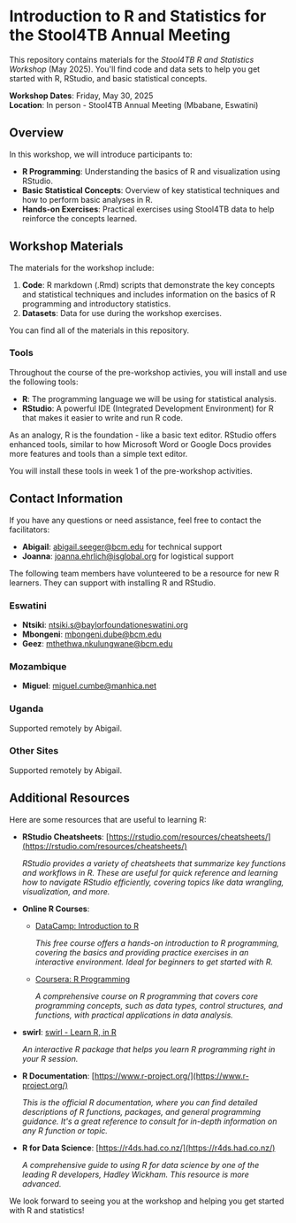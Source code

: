 # Introduction to R and Statistics for the Stool4TB Annual Meeting

This repository contains materials for the *Stool4TB R and Statistics Workshop* (May 2025). You'll find code and data sets to help you get started with R, RStudio, and basic statistical concepts.

**Workshop Dates**: Friday, May 30, 2025  
**Location**: In person - Stool4TB Annual Meeting (Mbabane, Eswatini)   

## Overview

In this workshop, we will introduce participants to:

- **R Programming**: Understanding the basics of R and visualization using RStudio.
- **Basic Statistical Concepts**: Overview of key statistical techniques and how to perform basic analyses in R.
- **Hands-on Exercises**: Practical exercises using Stool4TB data to help reinforce the concepts learned.

## Workshop Materials

The materials for the workshop include:

1. **Code**: R markdown (.Rmd) scripts that demonstrate the key concepts and statistical techniques and includes information on the basics of R programming and introductory statistics.
2. **Datasets**: Data for use during the workshop exercises.

You can find all of the materials in this repository.

### Tools

Throughout the course of the pre-workshop activies, you will install and use the following tools:

- **R**: The programming language we will be using for statistical analysis.
- **RStudio**: A powerful IDE (Integrated Development Environment) for R that makes it easier to write and run R code.

As an analogy, R is the foundation - like a basic text editor. RStudio offers enhanced tools, similar to how Microsoft Word or Google Docs provides more features and tools than a simple text editor.

You will install these tools in week 1 of the pre-workshop activities. 

## Contact Information

If you have any questions or need assistance, feel free to contact the facilitators:

- **Abigail**: abigail.seeger@bcm.edu for technical support 
- **Joanna**: joanna.ehrlich@isglobal.org for logistical support

The following team members have volunteered to be a resource for new R learners. They can support with installing R and RStudio. 

### Eswatini

- **Ntsiki**: ntsiki.s@baylorfoundationeswatini.org
- **Mbongeni**: mbongeni.dube@bcm.edu
- **Geez**: mthethwa.nkulungwane@bcm.edu

### Mozambique

- **Miguel**: miguel.cumbe@manhica.net

### Uganda

Supported remotely by Abigail. 

### Other Sites

Supported remotely by Abigail.

## Additional Resources

Here are some resources that are useful to learning R:

- **RStudio Cheatsheets**: [https://rstudio.com/resources/cheatsheets/](https://rstudio.com/resources/cheatsheets/)

   *RStudio provides a variety of cheatsheets that summarize key functions and workflows in R. These are useful for quick reference and learning how to navigate RStudio efficiently, covering topics like data wrangling, visualization, and more.*

- **Online R Courses**:  
   - [DataCamp: Introduction to R](https://www.datacamp.com/courses/free-introduction-to-r)

        *This free course offers a hands-on introduction to R programming, covering the basics and providing practice exercises in an interactive environment. Ideal for beginners to get started with R.*
   - [Coursera: R Programming](https://www.coursera.org/learn/r-programming)

        *A comprehensive course on R programming that covers core programming concepts, such as data types, control structures, and functions, with practical applications in data analysis.*

- **swirl**: [swirl - Learn R, in R](https://swirlstats.com/)  

   *An interactive R package that helps you learn R programming right in your R session.*

- **R Documentation**: [https://www.r-project.org/](https://www.r-project.org/)

   *This is the official R documentation, where you can find detailed descriptions of R functions, packages, and general programming guidance. It's a great reference to consult for in-depth information on any R function or topic.*

- **R for Data Science**: [https://r4ds.had.co.nz/](https://r4ds.had.co.nz/)  

   *A comprehensive guide to using R for data science by one of the leading R developers, Hadley Wickham. This resource is more advanced.*

We look forward to seeing you at the workshop and helping you get started with R and statistics!